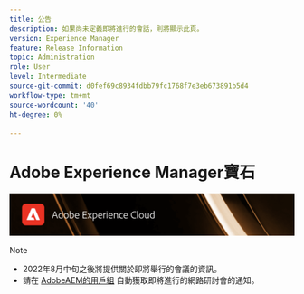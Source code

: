 ```yaml
---
title: 公告
description: 如果尚未定義即將進行的會話，則將顯示此頁。
version: Experience Manager
feature: Release Information
topic: Administration
role: User
level: Intermediate
source-git-commit: d0fef69c8934fdbb79fc1768f7e3eb673891b5d4
workflow-type: tm+mt
source-wordcount: '40'
ht-degree: 0%

---
```


# Adobe Experience Manager寶石

![](/help/assets/ADX_Gems.png)

>[!NOTE]
>
>* 2022年8月中旬之後將提供關於即將舉行的會議的資訊。
>* 請在 [AdobeAEM的用戶組](https://aem-augs.adobe.com/) 自動獲取即將進行的網路研討會的通知。